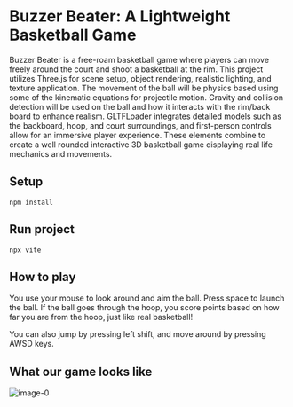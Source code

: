 # Buzzer Beater: A Lightweight Basketball Game

Buzzer Beater is a free-roam basketball game where players can move freely around
the court and shoot a basketball at the rim. This project utilizes Three.js for
scene setup, object rendering, realistic lighting, and texture application. The movement of the
ball will be physics based using some of the kinematic equations for projectile motion. Gravity
and collision detection will be used on the ball and how it interacts with the rim/back board to
enhance realism. GLTFLoader integrates detailed models such as the backboard, hoop, and
court surroundings, and first-person controls allow for an immersive player experience. These
elements combine to create a well rounded interactive 3D basketball game displaying real life
mechanics and movements.

## Setup

```shell
npm install
```

## Run project

```shell
npx vite
```

## How to play

You use your mouse to look around and aim the ball. Press space to launch the ball.
If the ball goes through the hoop, you score points based on how far you are from the hoop, 
just like real basketball! 

You can also jump by pressing left shift, and move around by pressing AWSD keys.

## What our game looks like

![image-0](docs/Demo1.gif)